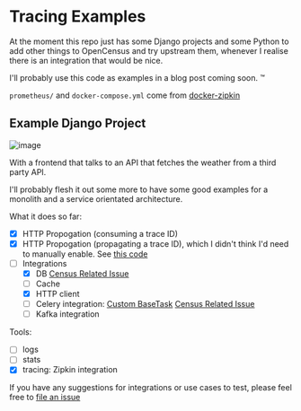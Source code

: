 # Tracing Examples

At the moment this repo just has some Django projects and some Python to
add other things to OpenCensus and try upstream them, whenever I
realise there is an integration that would be nice.

I'll probably use this code as examples in a blog post coming soon. :tm:

`prometheus/` and `docker-compose.yml` come from [docker-zipkin](https://github.com/openzipkin/docker-zipkin)

## Example Django Project

![image](https://user-images.githubusercontent.com/2572493/47270938-28f68500-d573-11e8-87d2-4ef01d73122c.png)

With a frontend that talks to an API that fetches the weather from a third party API.

I'll probably flesh it out some more to have some good examples for a
monolith and a service orientated architecture.

What it does so far:
- [x] HTTP Propogation (consuming a trace ID)
- [x] HTTP Propogation (propagating a trace ID), which I didn't think
      I'd need to manually enable. See [this code](https://github.com/zoidbergwill/tracing-example/commit/eeeb1ecbd488def16a4593a57eb0318042398444#diff-ab3e6505f8e871d26d09934adae619e0R27)
- [ ] Integrations
  - [x] DB
        [Census Related Issue](https://github.com/census-instrumentation/opencensus-python/issues/356)
  - [ ] Cache
  - [x] HTTP client
  - [ ] Celery integration: [Custom BaseTask](http://docs.celeryproject.org/en/latest/userguide/tasks.html#task-inheritance)
        [Census Related Issue](https://github.com/census-instrumentation/opencensus-python/issues/357)
  - [ ] Kafka integration

Tools:

- [ ] logs
- [ ] stats
- [x] tracing: Zipkin integration

If you have any suggestions for integrations or use cases to test,
please feel free to [file an issue](https://github.com/zoidbergwill/tracing-example/issues/new)
